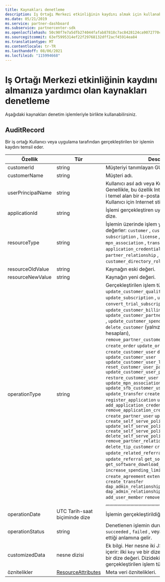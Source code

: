 ```yaml
---
title: Kaynakları denetleme
description: Iş Ortağı Merkezi etkinliğinin kaydını almak için kullanabileceğiniz AuditRecord gibi Iş Ortağı Merkezi API denetim kaynakları hakkında bilgi edinin.
ms.date: 05/21/2019
ms.service: partner-dashboard
ms.subservice: partnercenter-sdk
ms.openlocfilehash: 50c90f7e7a5dfb274044fafab87818c7ac8428124ca9072770cc5fd9fa3806d5
ms.sourcegitcommit: 63ef5995314ef22f29768132dff2acf45914ea84
ms.translationtype: MT
ms.contentlocale: tr-TR
ms.lasthandoff: 08/06/2021
ms.locfileid: "115994668"
---
```

# <a name="auditing-resources-that-help-you-get-a-record-of-partner-center-activity"></a>Iş Ortağı Merkezi etkinliğinin kaydını almanıza yardımcı olan kaynakları denetleme

Aşağıdaki kaynakları denetim işlemleriyle birlikte kullanabilirsiniz.

## <a name="auditrecord"></a>AuditRecord

Bir iş ortağı Kullanıcı veya uygulama tarafından gerçekleştirilen bir işlemin kaydını temsil eder.

| Özellik | Tür | Description |
| --- | --- | ---|
| customerId | string | Müşteriyi tanımlayan GUID biçimli bir dize. |
| customerName | string | Müşteri adı. |
| userPrincipalName | string | Kullanıcı asıl adı veya Kullanıcı tanımlayıcısı. Genellikle, bu özellik Internet standart RFC 822 ' i temel alan bir e-posta adresi biçimindeki Kullanıcı için Internet stili bir oturum açma adıdır. |
| applicationId | string | İşlemi gerçekleştiren uygulamayı tanımlayan bir dize. |
| resourceType | string | İşlemin üzerinde işlem yaptığı kaynak türü. Olası değerler: `customer` , `customer_user` , `order` , `subscription` , `license` , `third_party_add_on` , `mpn_association` , `transfer` , `application` , `application_credential` , `partner_user` , `partner_relationship` , `partner_customer_dap` , `customer_directory_role` . |
| resourceOldValue | string | Kaynağın eski değeri. |
| resourceNewValue | string | Kaynağın yeni değeri. |
| operationType | string | Gerçekleştirilen işlem türü. Olası değerler: `update_customer_qualification` , `update_subscription` , `upgrade_subscription` , `convert_trial_subscription` , `add_customer` , `update_customer_billing_profile` , `update_customer_partner_contract_company_name` , `update_customer_spending_budget` , `delete_customer` (yalnızca Sandbox tümleştirme hesapları), `remove_partner_customer_relationship` , `create_order` `update_order` `create_customer_user` `delete_customer_user` `update_customer_user` `update_customer_user_licenses` `reset_customer_user_password` `update_customer_user_principal_name` `restore_customer_user` `create_mpn_association` `update_mpn_association` `update_sfb_customer_user_licenses` `update_transfer` `create_partner_relationship` `register_application` `unregister_application` `add_application_credential` `remove_application_credential` `create_partner_user` `update_partner_user` `create_self_serve_policy` `update_self_serve_policy` `create_self_serve_policy` `delete_self_serve_policy` `remove_partner_relationship` `delete_tip_customer` `create_related_referral` `update_related_referral` `create_referral` `update_referral` `get_software_key` `get_software_download_link` `increase_spending_limit` `ready_invoice` `create_agreement` `extend_relationship` `create_transfer` `dap_admin_relationship_approved` `dap_admin_relationship_terminated` `add_user_member` `remove_user_member` ,,,,,,,,,,,,,,,,,,,,,,,,,,,,,,,,,,,,,,,,,,,,,,,,,, |
| operationDate | UTC Tarih-saat biçiminde dize | İşlemin gerçekleştirildiği tarih ve saat. |
| operationStatus | string | Denetlenen işlemin durumu. Olası değerler: `succeeded` , `failed` , veya `progress` işlemin devam ettiği anlamına gelir. |
| customizedData  | nesne dizisi | Ek bilgi. Her nesne iki JSON anahtar-değer çifti içerir: ilki `key` ve bir dize değeri, ikincisi `value` ve bir dize değeri. Dizideki nesne sayısı, gerçekleştirilen işlem türüne bağlıdır. |
| öznitelikler | [ResourceAttributes](utility-resources.md#resourceattributes) | Meta veri öznitelikleri. |
